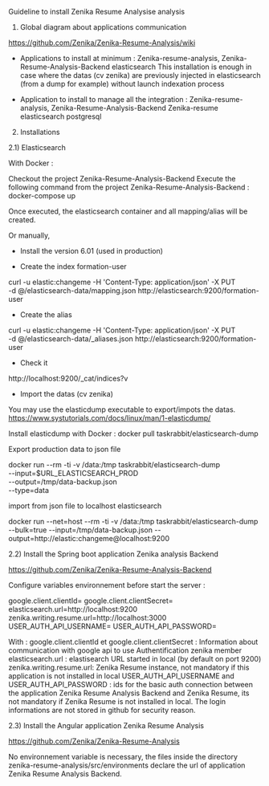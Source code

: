 
Guideline to install Zenika Resume Analysise analysis
 
										
1) Global diagram about applications communication

 https://github.com/Zenika/Zenika-Resume-Analysis/wiki
 
* Applications to install at minimum :
Zenika-resume-analysis,
Zenika-Resume-Analysis-Backend 
elasticsearch
This installation is enough in case where the datas (cv zenika) are previously injected in elasticsearch (from a dump for example) without launch indexation process


* Application to install to manage all the integration :
Zenika-resume-analysis,
Zenika-Resume-Analysis-Backend 
Zenika-resume
elasticsearch
postgresql


2) Installations

2.1) Elasticsearch

With Docker :

Checkout the project Zenika-Resume-Analysis-Backend
Execute the following command from the project Zenika-Resume-Analysis-Backend :
docker-compose up

Once executed, the elasticsearch container and all mapping/alias will be created.

Or manually, 

* Install the version 6.01 (used in production)

* Create the index formation-user

curl -u elastic:changeme -H 'Content-Type: application/json' -X PUT \
-d @/elasticsearch-data/mapping.json http://elasticsearch:9200/formation-user

* Create the alias 

curl -u elastic:changeme -H 'Content-Type: application/json' -X PUT \
-d @/elasticsearch-data/_aliases.json http://elasticsearch:9200/formation-user
 
* Check it
 
http://localhost:9200/_cat/indices?v
 
* Import the datas (cv zenika)

You may use the elasticdump executable to export/impots the datas.
https://www.systutorials.com/docs/linux/man/1-elasticdump/

Install elasticdump with Docker :
docker pull taskrabbit/elasticsearch-dump

Export production data to json file

docker run --rm -ti -v /data:/tmp taskrabbit/elasticsearch-dump \
  --input=$URL_ELASTICSEARCH_PROD \
  --output=/tmp/data-backup.json \
  --type=data


import from json file to localhost elasticsearch

docker run --net=host --rm -ti -v /data:/tmp taskrabbit/elasticsearch-dump \
--bulk=true --input=/tmp/data-backup.json --output=http://elastic:changeme@localhost:9200

2.2) Install the Spring boot application Zenika analysis Backend

https://github.com/Zenika/Zenika-Resume-Analysis-Backend

Configure variables environnement before start the server :

google.client.clientId= 
google.client.clientSecret=
elasticsearch.url=http://localhost:9200
zenika.writing.resume.url=http://localhost:3000
USER_AUTH_API_USERNAME=
USER_AUTH_API_PASSWORD=
 	
With :
google.client.clientId et google.client.clientSecret : Information about communication with google api to use Authentification zenika member
elasticsearch.url : elastisearch URL started in local (by default on port 9200)
zenika.writing.resume.url: Zenika Resume instance, not mandatory if this application is not installed in local
USER_AUTH_API_USERNAME and USER_AUTH_API_PASSWORD : ids for the basic auth connection between the application Zenika Resume Analysis Backend and Zenika Resume, its not mandatory if Zenika Resume is not installed in local.
The login informations are not stored in github for security reason.

2.3) Install the Angular application Zenika Resume Analysis

https://github.com/Zenika/Zenika-Resume-Analysis

No environnement variable is necessary, the files inside the directory zenika-resume-analysis/src/environments declare the url of application Zenika Resume Analysis Backend.

 
